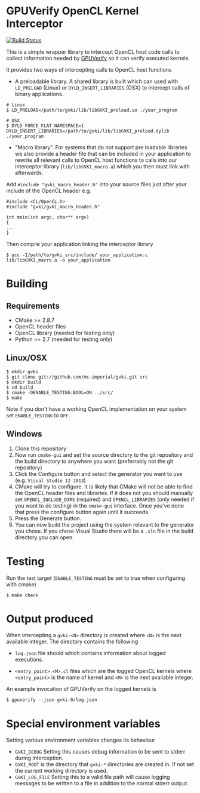 GPUVerify OpenCL Kernel Interceptor
===================================

[![Build Status](https://travis-ci.org/mc-imperial/gvki.svg?branch=master)](https://travis-ci.org/mc-imperial/gvki)

This is a simple wrapper library to intercept OpenCL host code calls to collect
information needed by [GPUVerify](http://multicore.doc.ic.ac.uk/tools/GPUVerify/) so it can verify executed kernels.

It provides two ways of intercepting calls to OpenCL host functions

* A preloadable library. A shared library is built which
  can used with ``LD_PRELOAD`` (Linux) or ``DYLD_INSERT_LIBRARIES`` (OSX) to
  intercept calls of binary applications.

```
# Linux
$ LD_PRELOAD=/path/to/gvki/lib/libGVKI_preload.so ./your_program

# OSX
$ DYLD_FORCE_FLAT_NAMESPACE=1 DYLD_INSERT_LIBRARIES=/path/to/gvki/lib/libGVKI_preload.dylib ./your_program
```

* "Macro library". For systems that do not support pre loadable libraries we also
  provide a header file that can be included in your application to rewrite all
  relevant calls to OpenCL host functions to calls into our interceptor library
  (``lib/libGVKI_macro.a``) which you then must link with afterwards.

Add ``#include "gvki_macro_header.h"`` into your source files
just after your include of the OpenCL header e.g.

```
#include <CL/OpenCL.h>
#include "gvki/gvki_macro_header.h"

int main(int argc, char** argv)
{
...
}
```

Then compile your application linking the interceptor library

```
$ gcc -I/path/to/gvki_src/include/ your_application.c lib/libGVKI_macro.a -o your_application
```

Building
========

Requirements
-----------

* CMake >= 2.8.7
* OpenCL header files
* OpenCL library (needed for testing only)
* Python >= 2.7 (needed for testing only)

Linux/OSX
---------

```
$ mkdir gvki
$ git clone git://github.com/mc-imperial/gvki.git src
$ mkdir build
$ cd build
$ cmake -DENABLE_TESTING:BOOL=ON ../src/
$ make
```

Note if you don't have a working OpenCL implementation on your system set
``ENABLE_TESTING`` to ``OFF``.

Windows
-------

1. Clone this repository
2. Now run ``cmake-gui`` and set the source directory to the git repository and
   the build directory to anywhere you want (preferrably not the git repository)
3. Click the Configure button and select the generator you want to use (e.g.
   ``Visual Studio 12 2013``)
4. CMake will try to configure. It is likely that CMake will not be able to
   find the OpenCL header files and libraries. If it does not you should
   manually set ``OPENCL_INCLUDE_DIRS`` (required) and ``OPENCL_LIBRARIES``
   (only needed if you want to do testing) in the ``cmake-gui`` interface. Once
   you've done that press the configure button again until it succeeds.
5. Press the Generate button.
6. You can now build the project using the system relevant to the generator
   you chose. If you chose Visual Studio there will be a ``.sln`` file in the
   build directory you can open.

Testing
=======

Run the test target (``ENABLE_TESTING`` must be set to true when configuring with cmake)

```
$ make check
```

Output produced
===============

When intercepting a ``gvki-<N>`` directory is created where ``<N>``
is the next available integer. The directory contains the following

* ``log.json`` file should which contains information about logged
  executions.

* ``<entry_point>.<M>.cl`` files which are the logged OpenCL kernels
  where ``<entry_point>`` is the name of kernel and ``<M>`` is the next
  available integer.

An example invocation of GPUVerify on the logged kernels is

```
$ gpuverify --json gvki-0/log.json
```


Special environment variables
=============================

Setting various environment variables changes its behaviour

* ``GVKI_DEBUG`` Setting this causes debug information to be sent to stderr during interception.
* ``GVKI_ROOT`` is the directory that ``gvki-*`` directories are created in. If not set the current working
  directory is used.
* ``GVKI_LOG_FILE`` Setting this to a valid file path will cause logging messages to be written to a file in addition to the normal stderr output.
